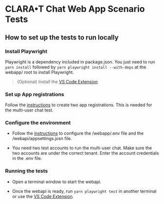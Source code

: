 ﻿# CLARA&bull;T Chat Web App Scenario Tests

## How to set up the tests to run locally

### Install Playwright

Playwright is a dependency included in package.json. You just need to run `yarn install` followed by `yarn playwright install --with-deps` at the webapp/ root to install Playwright.

> (Optional) Install the [VS Code Extension](https://marketplace.visualstudio.com/items?itemName=ms-playwright.playwright).

### Set up App registrations

Follow the [instructions](https://github.com/microsoft/chat-copilot#optional-enable-backend-authentication-via-azure-ad) to create two app registrations. This is needed for the multi-user chat test.

### Configure the environment

-   Follow the [instructions](https://github.com/microsoft/chat-copilot#optional-enable-backend-authentication-via-azure-ad) to configure the /webapp/.env file and the /webapi/appsettings.josn file.

-   You need two test accounts to run the multi-user chat. Make sure the two accounts are under the correct tenant. Enter the account credentials in the .env file.

### Running the tests

-   Open a terminal window to start the webapi.

-   Once the webapi is ready, run `yarn playwright test` in another terminal or use the [VS Code Extension](https://marketplace.visualstudio.com/items?itemName=ms-playwright.playwright).
